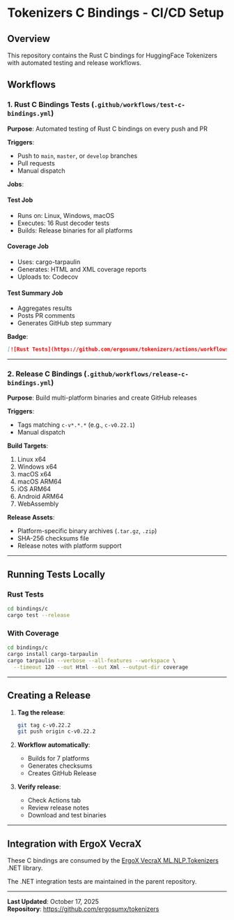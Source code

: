 # Tokenizers C Bindings - CI/CD Setup

## Overview

This repository contains the Rust C bindings for HuggingFace Tokenizers with automated testing and release workflows.

## Workflows

### 1. Rust C Bindings Tests (`.github/workflows/test-c-bindings.yml`)

**Purpose**: Automated testing of Rust C bindings on every push and PR

**Triggers**:
- Push to `main`, `master`, or `develop` branches
- Pull requests
- Manual dispatch

**Jobs**:

#### Test Job
- Runs on: Linux, Windows, macOS
- Executes: 16 Rust decoder tests
- Builds: Release binaries for all platforms

#### Coverage Job
- Uses: cargo-tarpaulin
- Generates: HTML and XML coverage reports
- Uploads to: Codecov

#### Test Summary Job
- Aggregates results
- Posts PR comments
- Generates GitHub step summary

**Badge**:
```markdown
[![Rust Tests](https://github.com/ergosumx/tokenizers/actions/workflows/test-c-bindings.yml/badge.svg)](https://github.com/ergosumx/tokenizers/actions/workflows/test-c-bindings.yml)
```

---

### 2. Release C Bindings (`.github/workflows/release-c-bindings.yml`)

**Purpose**: Build multi-platform binaries and create GitHub releases

**Triggers**:
- Tags matching `c-v*.*.*` (e.g., `c-v0.22.1`)
- Manual dispatch

**Build Targets**:
1. Linux x64
2. Windows x64
3. macOS x64
4. macOS ARM64
5. iOS ARM64
6. Android ARM64
7. WebAssembly

**Release Assets**:
- Platform-specific binary archives (`.tar.gz`, `.zip`)
- SHA-256 checksums file
- Release notes with platform support

---

## Running Tests Locally

### Rust Tests
```bash
cd bindings/c
cargo test --release
```

### With Coverage
```bash
cd bindings/c
cargo install cargo-tarpaulin
cargo tarpaulin --verbose --all-features --workspace \
  --timeout 120 --out Html --out Xml --output-dir coverage
```

---

## Creating a Release

1. **Tag the release**:
   ```bash
   git tag c-v0.22.2
   git push origin c-v0.22.2
   ```

2. **Workflow automatically**:
   - Builds for 7 platforms
   - Generates checksums
   - Creates GitHub Release

3. **Verify release**:
   - Check Actions tab
   - Review release notes
   - Download and test binaries

---

## Integration with ErgoX VecraX

These C bindings are consumed by the [ErgoX VecraX ML.NLP.Tokenizers](https://github.com/ergosumx/vecrax-hf-tokenizers) .NET library.

The .NET integration tests are maintained in the parent repository.

---

**Last Updated**: October 17, 2025  
**Repository**: https://github.com/ergosumx/tokenizers
